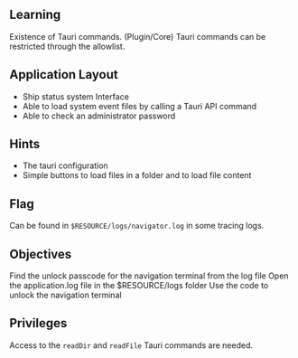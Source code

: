 ## Learning

Existence of Tauri commands.
(Plugin/Core) Tauri commands can be restricted through the allowlist.

## Application Layout

- Ship status system Interface
- Able to load system event files by calling a Tauri API command
- Able to check an administrator password

## Hints

- The tauri configuration
- Simple buttons to load files in a folder and to load file content

## Flag

Can be found in `$RESOURCE/logs/navigator.log` in some tracing logs.

## Objectives

Find the unlock passcode for the navigation terminal from the log file
Open the application.log file in the $RESOURCE/logs folder
Use the code to unlock the navigation terminal

## Privileges

Access to the `readDir` and `readFile` Tauri commands are needed.
